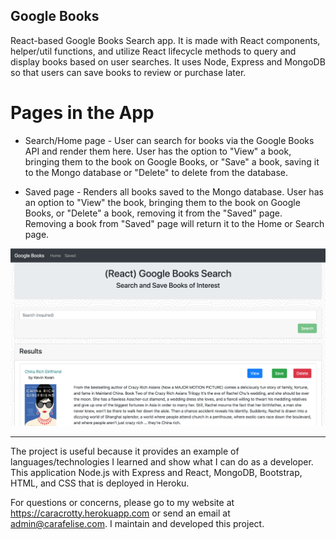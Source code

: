 ## Google Books

React-based Google Books Search app. It is made with React components, helper/util functions, and utilize React lifecycle methods to query and display books based on user searches. It uses Node, Express and MongoDB so that users can save books to review or purchase later.

# Pages in the App

  * Search/Home page - User can search for books via the Google Books API and render them here. User has the option to "View" a book, bringing them to the book on Google Books, or "Save" a book, saving it to the Mongo database or "Delete" to delete from the database.

  * Saved page - Renders all books saved to the Mongo database. User has an option to "View" the book, bringing them to the book on Google Books, or "Delete" a book, removing it from the "Saved" page. Removing a book from "Saved" page will return it to the Home or Search page.


![Sample Page](client/public/sample.png)

- - -

The project is useful because it provides an example of languages/technologies I learned and show what I can do as a developer. This application Node.js with Express and React, MongoDB, Bootstrap, HTML, and CSS that is deployed in Heroku.

For questions or concerns, please go to my website at https://caracrotty.herokuapp.com or send an email at admin@carafelise.com. I maintain and developed this project.